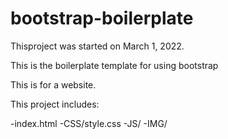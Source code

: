 # bootstrap-boilerplate

Thisproject was started on March 1, 2022.

This is the boilerplate template for using bootstrap

This is for a website.

This project includes:

-index.html
-CSS/style.css
-JS/
-IMG/
